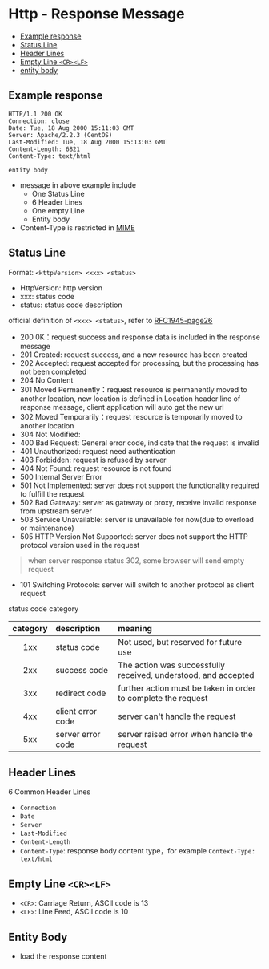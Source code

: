 # Http - Response Message

* [Example response](#example-response)
* [Status Line](#status-line)
* [Header Lines ](#header-lines-)
* [Empty Line `<CR><LF>`](#empty-line-`<cr><lf>`)
* [entity body](#entity-body)

## Example response

```http
HTTP/1.1 200 OK
Connection: close
Date: Tue, 18 Aug 2000 15:11:03 GMT
Server: Apache/2.2.3 (CentOS)
Last-Modified: Tue, 18 Aug 2000 15:13:03 GMT
Content-Length: 6821
Content-Type: text/html

entity body
```

- message in above example include
  - One Status Line
  - 6 Header Lines
  - One empty Line
  - Entity body
- Content-Type is restricted in [MIME](computer-network-mime-type.md)

## Status Line

Format: `<HttpVersion> <xxx> <status>`

- HttpVersion: http version
- xxx: status code
- status: status code description

official definition of `<xxx> <status>`, refer to [RFC1945-page26](https://tools.ietf.org/html/rfc1945#page-26)

- 200 0K：request success and response data is included in the response message
- 201 Created: request success, and a new resource has been created
- 202 Accepted: request accepted for processing, but the processing has not been completed
- 204 No Content
- 301 Moved Permanently：request resource is permanently moved to another location, new location is defined in Location header line of response message, client application will auto get the new url
- 302 Moved Temporarily：request resource is temporarily moved to another location
- 304 Not Modified:
- 400 Bad Request: General error code, indicate that the request is invalid
- 401 Unauthorized: request need authentication
- 403 Forbidden: request is refused by server
- 404 Not Found: request resource is not found
- 500 Internal Server Error
- 501 Not Implemented: server does not support the functionality required to fulfill the request
- 502 Bad Gateway: server as gateway or proxy, receive invalid response from upstream server
- 503 Service Unavailable: server is unavailable for now(due to overload or maintenance)
- 505 HTTP Version Not Supported: server does not support the HTTP protocol version used in the request

> when server response status 302, some browser will send empty request

- 101 Switching Protocols: server will switch to another protocol as client request

status code category

| category | description       | meaning                                                        |
| :------: | :---------------- | :------------------------------------------------------------- |
|   1xx    | status code       | Not used, but reserved for future use                          |
|   2xx    | success code      | The action was successfully received, understood, and accepted |
|   3xx    | redirect code     | further action must be taken in order to complete the request  |
|   4xx    | client error code | server can't handle the request                                |
|   5xx    | server error code | server raised error when handle the request                    |

## Header Lines 

6 Common Header Lines

- `Connection`
- `Date`
- `Server`
- `Last-Modified`
- `Content-Length`
- `Content-Type`: response body content type，for example `Context-Type: text/html`

## Empty Line `<CR><LF>`

- `<CR>`: Carriage Return, ASCII code is 13
- `<LF>`: Line Feed, ASCII code is 10

## Entity Body

- load the response content

